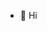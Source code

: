 - 👋 Hi
<!---
MayraKirihara/MayraKirihara is a ✨ special ✨ repository because its `README.md` (this file) appears on your GitHub profile.
You can click the Preview link to take a look at your changes.
--->
